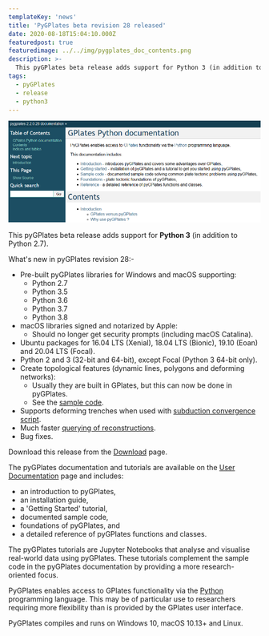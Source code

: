 ```yaml
---
templateKey: 'news'
title: 'PyGPlates beta revision 28 released'
date: 2020-08-18T15:04:10.000Z
featuredpost: true
featuredimage: ../../img/pygplates_doc_contents.png
description: >-
  This pyGPlates beta release adds support for Python 3 (in addition to Python 2.7).
tags:
  - pyGPlates
  - release
  - python3
---
```

![pygplates_doc_contents](../../img/pygplates_doc_contents.png)

This pyGPlates beta release adds support for __Python 3__ (in addition to Python 2.7).

What's new in pyGPlates revision 28:-

* Pre-built pyGPlates libraries for Windows and macOS supporting:
  * Python 2.7
  * Python 3.5
  * Python 3.6
  * Python 3.7
  * Python 3.8
* macOS libraries signed and notarized by Apple:
  * Should no longer get security prompts (including macOS Catalina).
*  Ubuntu packages for 16.04 LTS (Xenial), 18.04 LTS (Bionic), 19.10 (Eoan) and 20.04 LTS (Focal).
  * Python 2 and 3 (32-bit and 64-bit), except Focal (Python 3 64-bit only).
* Create topological features (dynamic lines, polygons and deforming networks):
  * Usually they are built in GPlates, but this can now be done in pyGPlates.
  * See the [sample code](/docs/pygplates/sample-code/pygplates_create_topological_features.html).
* Supports deforming trenches when used with [subduction convergence script](https://github.com/EarthByte/PlateTectonicTools/blob/master/ptt/subduction_convergence.py).
* Much faster [querying of reconstructions](/docs/pygplates/generated/pygplates.RotationModel.html#pygplates.RotationModel.get_rotation).
* Bug fixes.

Download this release from the [Download](/download) page.

The pyGPlates documentation and tutorials are available on the [User Documentation](/docs) page and includes:

* an introduction to pyGPlates,
* an installation guide,
* a 'Getting Started' tutorial,
* documented sample code,
* foundations of pyGPlates, and
* a detailed reference of pyGPlates functions and classes.

The pyGPlates tutorials are Jupyter Notebooks that analyse and visualise real-world data using pyGPlates. These tutorials complement the sample code in the pyGPlates documentation by providing a more research-oriented focus.

PyGPlates enables access to GPlates functionality via the [Python](https://www.python.org/) programming language. This may be of particular use to researchers requiring more flexibility than is provided by the GPlates user interface.

PyGPlates compiles and runs on Windows 10, macOS 10.13+ and Linux.

